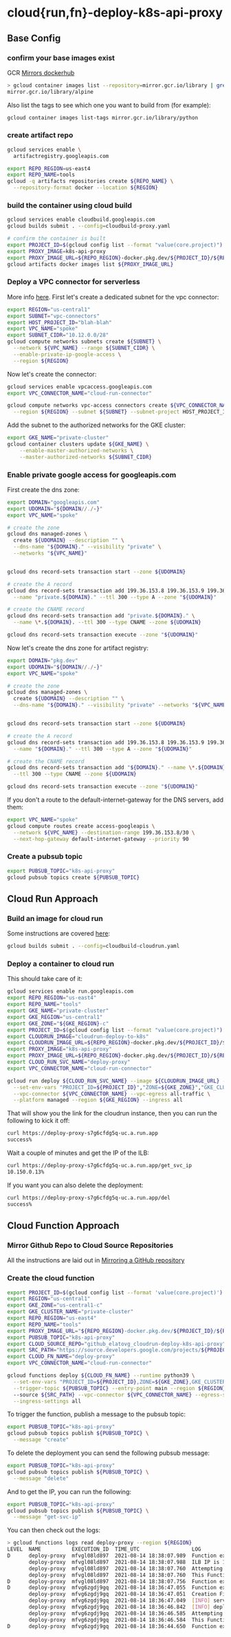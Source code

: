 # cloud{run,fn}-deploy-k8s-api-proxy

## Base Config
### confirm your base images exist
GCR [Mirrors dockerhub](https://cloud.google.com/container-registry/docs/pulling-cached-images)

```bash
> gcloud container images list --repository=mirror.gcr.io/library | grep alpine
mirror.gcr.io/library/alpine
```

Also list the tags to see which one you want to build from (for example):

```bash
gcloud container images list-tags mirror.gcr.io/library/python
```

### create artifact repo

```bash
gcloud services enable \
  artifactregistry.googleapis.com

export REPO_REGION=us-east4
export REPO_NAME=tools
gcloud -q artifacts repositories create ${REPO_NAME} \
  --repository-format docker --location ${REGION}
```

### build the container using cloud build
```bash
gcloud services enable cloudbuild.googleapis.com
gcloud builds submit . --config=cloudbuild-proxy.yaml

# confirm the container is built
export PROJECT_ID=$(gcloud config list --format "value(core.project)")
export PROXY_IMAGE=k8s-api-proxy
export PROXY_IMAGE_URL=${REPO_REGION}-docker.pkg.dev/${PROJECT_ID}/${REPO_NAME}/${IMAGE}
gcloud artifacts docker images list ${PROXY_IMAGE_URL}
```

### Deploy a VPC connector for serverless
More info [here](https://cloud.google.com/vpc/docs/configure-serverless-vpc-access). First let's create a dedicated subnet for the vpc connector:

```bash
export REGION="us-central1"
export SUBNET="vpc-connectors"
export HOST_PROJECT_ID="blah-blah"
export VPC_NAME="spoke"
export SUBNET_CIDR="10.12.0.0/28"
gcloud compute networks subnets create ${SUBNET} \
  --network ${VPC_NAME} --range ${SUBNET_CIDR} \
  --enable-private-ip-google-access \
  --region ${REGION}
```

Now let's create the connector:

```bash
gcloud services enable vpcaccess.googleapis.com
export VPC_CONNECTOR_NAME="cloud-run-connector"

gcloud compute networks vpc-access connectors create ${VPC_CONNECTOR_NAME} \
  --region ${REGION} --subnet ${SUBNET} --subnet-project HOST_PROJECT_ID 
```

Add the subnet to the authorized networks for the GKE cluster:

```bash
export GKE_NAME="private-cluster"
gcloud container clusters update ${GKE_NAME} \
    --enable-master-authorized-networks \
    --master-authorized-networks ${SUBNET_CIDR}
```

### Enable private google access for googleapis.com
First create the dns zone:

```bash
export DOMAIN="googleapis.com"
export UDOMAIN="${DOMAIN//./-}"
export VPC_NAME="spoke"

# create the zone
gcloud dns managed-zones \
  create ${UDOMAIN} --description "" \
  --dns-name "${DOMAIN}." --visibility "private" \
  --networks "${VPC_NAME}"


gcloud dns record-sets transaction start --zone ${UDOMAIN}

# create the A record
gcloud dns record-sets transaction add 199.36.153.8 199.36.153.9 199.36.153.10 199.36.153.11 \
  --name "private.${DOMAIN}." --ttl 300 --type A --zone "${UDOMAIN}"

# create the CNAME record
gcloud dns record-sets transaction add "private.${DOMAIN}." \
  --name \*.${DOMAIN}. --ttl 300 --type CNAME --zone ${UDOMAIN}

gcloud dns record-sets transaction execute --zone "${UDOMAIN}"
```

Now let's create the dns zone for artifact registry:


```bash
export DOMAIN="pkg.dev"
export UDOMAIN="${DOMAIN//./-}"
export VPC_NAME="spoke"

# create the zone
gcloud dns managed-zones \
  create ${UDOMAIN} --description "" \
  --dns-name "${DOMAIN}." --visibility "private" --networks "${VPC_NAME}"


gcloud dns record-sets transaction start --zone ${UDOMAIN}

# create the A record
gcloud dns record-sets transaction add 199.36.153.8 199.36.153.9 199.36.153.10 199.36.153.11 \
  --name "${DOMAIN}." --ttl 300 --type A --zone "${UDOMAIN}"

# create the CNAME record
gcloud dns record-sets transaction add "${DOMAIN}." --name \*.${DOMAIN}. \
  --ttl 300 --type CNAME --zone ${UDOMAIN}

gcloud dns record-sets transaction execute --zone "${UDOMAIN}"
```

If you don't a route to the default-internet-gateway for the DNS servers, add them:

```bash
export VPC_NAME="spoke"
gcloud compute routes create access-googleapis \
  --network ${VPC_NAME} --destination-range 199.36.153.8/30 \
  --next-hop-gateway default-internet-gateway --priority 90
```

### Create a pubsub topic
```bash
export PUBSUB_TOPIC="k8s-api-proxy"
gcloud pubsub topics create ${PUBSUB_TOPIC}
```

## Cloud Run Approach
### Build an image for cloud run
Some instructions are covered [here](https://cloud.google.com/run/docs/quickstarts/build-and-deploy/python):

```bash
gcloud builds submit . --config=cloudbuild-cloudrun.yaml
```

### Deploy a container to cloud run
This should take care of it:

```bash
gcloud services enable run.googleapis.com
export REPO_REGION="us-east4"
export REPO_NAME="tools"
export GKE_NAME="private-cluster"
export GKE_REGION="us-central1"
export GKE_ZONE="${GKE_REGION}-c"
export PROJECT_ID=$(gcloud config list --format "value(core.project)")
export CLOUDRUN_IMAGE="cloudrun-deploy-to-k8s"
export CLOUDRUN_IMAGE_URL=${REPO_REGION}-docker.pkg.dev/${PROJECT_ID}/${REPO_NAME}/${CLOUDRUN_IMAGE}
export PROXY_IMAGE="k8s-api-proxy"
export PROXY_IMAGE_URL=${REPO_REGION}-docker.pkg.dev/${PROJECT_ID}/${REPO_NAME}/${PROXY_IMAGE}
export CLOUD_RUN_SVC_NAME="deploy-proxy"
export VPC_CONNECTOR_NAME="cloud-run-connector"

gcloud run deploy ${CLOUD_RUN_SVC_NAME} --image ${CLOUDRUN_IMAGE_URL} --port 8000 \
  --set-env-vars "PROJECT_ID=${PROJECT_ID}","ZONE=${GKE_ZONE}","GKE_CLUSTER_NAME=${GKE_NAME}","K8S_API_PROXY_IMAGE=${PROXY_IMAGE_URL}" \
  --vpc-connector ${VPC_CONNECTOR_NAME} --vpc-egress all-traffic \
  --platform managed --region ${GKE_REGION} --ingress all
```

That will show you the link for the cloudrun instance, then you can run the following to kick it off:

```bash
curl https://deploy-proxy-s7g6cfdg5q-uc.a.run.app
success%
```

Wait a couple of minutes and get the IP of the ILB:

```bash
curl https://deploy-proxy-s7g6cfdg5q-uc.a.run.app/get_svc_ip
10.150.0.13%
```

If you want you can also delete the deployment:

```bash
curl https://deploy-proxy-s7g6cfdg5q-uc.a.run.app/del
success%
```

## Cloud Function Approach

### Mirror Github Repo to Cloud Source Repositories
All the instructions are laid out in [Mirroring a GitHub repository](https://cloud.google.com/source-repositories/docs/mirroring-a-github-repository)

### Create the cloud function

```bash
export PROJECT_ID=$(gcloud config list --format 'value(core.project)')
export REGION="us-central1"
export GKE_ZONE="us-central1-c"
export GKE_CLUSTER_NAME="private-cluster"
export REPO_REGION="us-east4"
export REPO_NAME="tools"
export PROXY_IMAGE_URL="${REPO_REGION}-docker.pkg.dev/${PROJECT_ID}/${REPO_NAME}/${PROXY_IMAGE}"
export PUBSUB_TOPIC="k8s-api-proxy"
export CLOUD_SOURCE_REPO="github_elatovg_cloudrun-deploy-k8s-api-proxy"
export SRC_PATH="https://source.developers.google.com/projects/${PROJECT_ID}/repos/${CLOUD_SOURCE_REPO}/moveable-aliases/main/paths/src/cloudfn/app"
export CLOUD_FN_NAME="deploy-proxy"
export VPC_CONNECTOR_NAME="cloud-run-connector"

gcloud functions deploy ${CLOUD_FN_NAME} --runtime python39 \
  --set-env-vars "PROJECT_ID=${PROJECT_ID},ZONE=${GKE_ZONE},GKE_CLUSTER_NAME=${GKE_CLUSTER_NAME},K8S_API_PROXY_IMAGE=${PROXY_IMAGE_URL}" \
  --trigger-topic ${PUBSUB_TOPIC} --entry-point main --region ${REGION} \ 
  --source ${SRC_PATH} --vpc-connector ${VPC_CONNECTOR_NAME} --egress-settings all \
  --ingress-settings all
```

To trigger the function, publish a message to the pubsub topic:

```bash
export PUBSUB_TOPIC="k8s-api-proxy"
gcloud pubsub topics publish ${PUBSUB_TOPIC} \
  --message "create"
```

To delete the deployment you can send the following pubsub message:

```bash
export PUBSUB_TOPIC="k8s-api-proxy"
gcloud pubsub topics publish ${PUBSUB_TOPIC} \
  --message "delete"
```

And to get the IP, you can run the following:

```bash
export PUBSUB_TOPIC="k8s-api-proxy"
gcloud pubsub topics publish ${PUBSUB_TOPIC} \
  --message "get-svc-ip"
```

You can then check out the logs:

```bash
> gcloud functions logs read deploy-proxy --region ${REGION}
LEVEL  NAME          EXECUTION_ID  TIME_UTC                 LOG
D      deploy-proxy  mfvgl08ld897  2021-08-14 18:38:07.989  Function execution took 234 ms, finished with status: 'ok'
       deploy-proxy  mfvgl08ld897  2021-08-14 18:38:07.988  ILB IP is 100.126.190.42
       deploy-proxy  mfvgl08ld897  2021-08-14 18:38:07.760  Attempting to init k8s client from cluster response.
       deploy-proxy  mfvgl08ld897  2021-08-14 18:38:07.760  This Function was triggered by messageId 2812274547199873 published at 2021-08-14T18:38:06.680Z to projects/PROJECT_ID/topics/k8s-api-proxy
D      deploy-proxy  mfvgl08ld897  2021-08-14 18:38:07.756  Function execution started
D      deploy-proxy  mfvg6zgdj9gq  2021-08-14 18:36:47.055  Function execution took 2406 ms, finished with status: 'ok'
       deploy-proxy  mfvg6zgdj9gq  2021-08-14 18:36:47.051  Creation Finished
       deploy-proxy  mfvg6zgdj9gq  2021-08-14 18:36:47.049  [INFO] service `k8s-api-proxy` created
       deploy-proxy  mfvg6zgdj9gq  2021-08-14 18:36:46.842  [INFO] deployment k8s-api-proxy created
       deploy-proxy  mfvg6zgdj9gq  2021-08-14 18:36:46.585  Attempting to init k8s client from cluster response.
       deploy-proxy  mfvg6zgdj9gq  2021-08-14 18:36:46.584  This Function was triggered by messageId 2812274399922080 published at 2021-08-14T18:36:43.706Z to projects/PROJECT_ID/topics/k8s-api-proxy
D      deploy-proxy  mfvg6zgdj9gq  2021-08-14 18:36:44.650  Function execution started
```